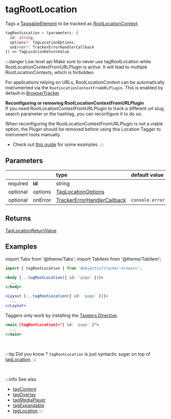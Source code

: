 # tagRootLocation

Tags a [TaggableElement](/tracking/browser/api-reference/definitions/TaggableElement.md) to be tracked as [RootLocationContext](/taxonomy/reference/location-contexts/RootLocationContext.md).

```typescript
tagRootLocation = (parameters: {
  id: string,
  options?: TagLocationOptions,
  onError?: TrackerErrorHandlerCallback
}) => TagLocationReturnValue
```

:::danger Low level api
Make sure to never use tagRootLocation while RootLocationContextFromURLPlugin is active. It will lead to multiple RootLocationContexts, which is forbidden.

For applications relying on URLs, RootLocationContext can be automatically instrumented via the `RootLocationContextFromURLPlugin`.
This is enabled by default in [BrowserTracker](/tracking/browser/api-reference/general/BrowserTracker.md#plugins).

**Reconfiguring or removing RootLocationContextFromURLPlugin**   
If you need RootLocationContextFromURLPlugin to track a different url slug, search parameter or the hashtag, you can reconfigure it to do so.

When reconfiguring the RootLocationContextFromURLPlugin is not a viable option, the Plugin should be removed before using this Location Tagger to instrument roots manually.

- Check out [this guide](/tracking/browser/how-to-guides/configuring-root-locations.md) for some examples.
:::

## Parameters
|          |         | type                                                                                              | default value
| :-:      | :--     | :--                                                                                               | :--           
| required | **id**  | string                                                                                            |
| optional | options | [TagLocationOptions](/tracking/browser/api-reference/definitions/TagLocationOptions.md)                   | 
| optional | onError | [TrackerErrorHandlerCallback](/tracking/browser/api-reference/definitions/TrackerErrorHandlerCallback.md) | `console.error`

## Returns
[TagLocationReturnValue](/tracking/browser/api-reference/definitions/TagLocationReturnValue.md)

## Examples

import Tabs from '@theme/Tabs';
import TabItem from '@theme/TabItem';

<Tabs>
  <TabItem value="react" label="React" default>

```jsx
import { tagRootLocation } from '@objectiv/tracker-browser';
```

```jsx
<body {...tagRootLocation({ id: 'page' })}>
  ...
</body>
```

```jsx
<Layout {...tagRootLocation({ id: 'page' })}>
  ...
</Layout>
```

  </TabItem>
  <TabItem value="angular" label="Angular">

Taggers only work by installing the [Taggers Directive](/tracking/browser/how-to-guides/getting-started.md#optional---configure-taggers-directive).

```jsx
<main [tagRootLocation]="{ id: 'page' }">
  ...
</main>
```

  </TabItem>
</Tabs>

<br />

:::tip Did you know ?
`tagRootLocation` is just syntactic sugar on top of [tagLocation](/tracking/browser/api-reference/locationTaggers/tagLocation.md).
:::

<br />


:::info See also
- [tagContent](/tracking/browser/api-reference/locationTaggers/tagContent.md)
- [tagOverlay](/tracking/browser/api-reference/locationTaggers/tagOverlay.md)
- [tagMediaPlayer](/tracking/browser/api-reference/locationTaggers/tagMediaPlayer.md)
- [tagExpandable](/tracking/browser/api-reference/locationTaggers/tagExpandable.md)
- [tagLocation](/tracking/browser/api-reference/locationTaggers/tagLocation.md)
:::
